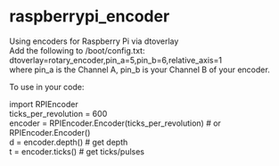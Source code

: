 # raspberrypi_encoder
Using encoders for Raspberry Pi via dtoverlay  
Add the following to /boot/config.txt:  
dtoverlay=rotary_encoder,pin_a=5,pin_b=6,relative_axis=1    
where pin_a is the Channel A, pin_b is your Channel B of your encoder.

To use in your code:  
  
import RPIEncoder  
ticks_per_revolution = 600  
encoder = RPIEncoder.Encoder(ticks_per_revolution) # or RPIEncoder.Encoder()    
d = encoder.depth() # get depth  
t = encoder.ticks() # get ticks/pulses  
